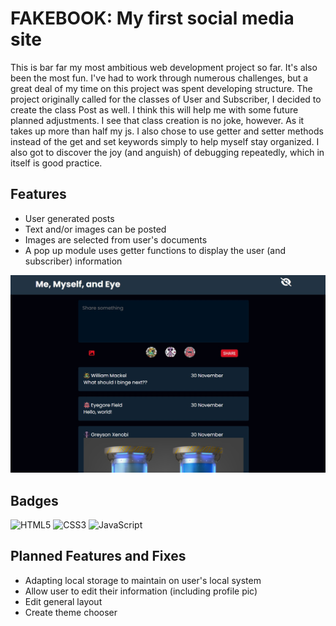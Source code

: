 
# FAKEBOOK: My first social media site
This is bar far my most ambitious web development project so far. It's also been the most fun. I've had to work through numerous challenges, but a great deal of my time on this project was spent developing structure. The project originally called for the classes of User and Subscriber, I decided to create the class Post as well. I think this will help me with some future planned adjustments. I see that class creation is no joke, however. As it takes up more than half my js. I also chose to use getter and setter methods instead of the get and set keywords simply to help myself stay organized. I also got to discover the joy (and anguish) of debugging repeatedly, which in itself is good practice. 
## Features
- User generated posts
- Text and/or images can be posted
- Images are selected from user's documents
- A pop up module uses getter functions to display the user (and subscriber) information

![Website Preview](./src/img/scrnshot-preview.jpg)

## Badges
![HTML5](https://img.shields.io/badge/html5-%23E34F26.svg?style=for-the-badge&logo=html5&logoColor=white)
![CSS3](https://img.shields.io/badge/css3-%231572B6.svg?style=for-the-badge&logo=css3&logoColor=white)
![JavaScript](https://shields.io/badge/JavaScript-F7DF1E?logo=JavaScript&logoColor=000&style=flat-square)
## Planned Features and Fixes
- Adapting local storage to maintain on user's local system
- Allow user to edit their information (including profile pic) 
- Edit general layout
- Create theme chooser 